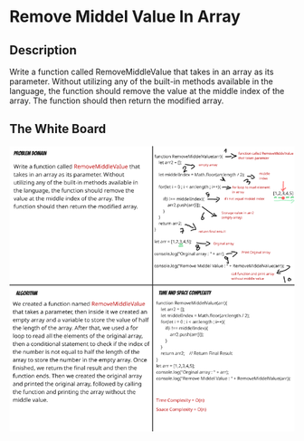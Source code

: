 # Remove Middel Value In Array 

## Description 
Write a function called RemoveMiddleVaIue that takes in an array as its parameter. Without utilizing any of the built-in methods available in the language, the function should remove the value at the middle index of the array. The function should then return the modified array.


## The White Board
![RemoveMiddleValue](https://github.com/osamaaAlmahameed/challenges-and-data-structures./blob/13dbaa780ae692bc5cd62d69cfe12e1c7a3f75ec/RemoveMiddleValuue/RemoveMiddleValue.png)
